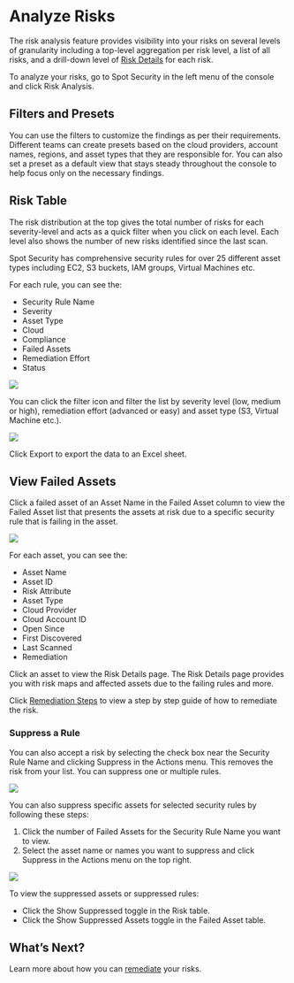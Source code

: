 <meta name="robots" content="noindex">

# Analyze Risks

The risk analysis feature provides visibility into your risks on several levels of granularity including a top-level aggregation per risk level, a list of all risks, and a drill-down level of [Risk Details](spot-security/features/analyze-risks/view-risk-details) for each risk.

To analyze your risks, go to Spot Security in the left menu of the console and click Risk Analysis.

## Filters and Presets

You can use the filters to customize the findings as per their requirements. Different teams can create presets based on the cloud providers, account names, regions, and asset types that they are responsible for. You can also set a preset as a default view that stays steady throughout the console to help focus only on the necessary findings.

## Risk Table

The risk distribution at the top gives the total number of risks for each severity-level and acts as a quick filter when you click on each level. Each level also shows the number of new risks identified since the last scan.

Spot Security has comprehensive security rules for over 25 different asset types including EC2, S3 buckets, IAM groups, Virtual Machines etc.

For each rule, you can see the:

* Security Rule Name
* Severity  
* Asset Type
* Cloud
* Compliance
* Failed Assets
* Remediation Effort
* Status  

<img src="/spot-security/_media/risk-analysis-1.png" />

You can click the filter icon and filter the list by severity level (low, medium or high), remediation effort (advanced or easy) and asset type (S3, Virtual Machine etc.).

<img src="/spot-security/_media/risk-analysis-2.png" />

Click Export to export the data to an Excel sheet.

## View Failed Assets

Click a failed asset of an Asset Name in the Failed Asset column to view the Failed Asset list that presents the assets at risk due to a specific security rule that is failing in the asset.

<img src="/spot-security/_media/risk-analysis-3.png" />

For each asset, you can see the:

* Asset Name
* Asset ID
* Risk Attribute
* Asset Type
* Cloud Provider
* Cloud Account ID
* Open Since
* First Discovered
* Last Scanned
* Remediation   

Click an asset to view the Risk Details page. The Risk Details page provides you with risk maps and affected assets due to the failing rules and more.  

Click [Remediation Steps](spot-security/features/analyze-risks/remediate) to view a step by step guide of how to remediate the risk.   

### Suppress a Rule  

You can also accept a risk by selecting the check box near the Security Rule Name and clicking Suppress in the Actions menu. This removes the risk from your list. You can suppress one or multiple rules.

<img src="/spot-security/_media/risk-analysis-4.png" />

You can also suppress specific assets for selected security rules by following these steps:

1. Click the number of Failed Assets for the Security Rule Name you want to view.  
2. Select the asset name or names you want to suppress and click Suppress in the Actions menu on the top right.  

<img src="/spot-security/_media/risk-analysis-5.png" />

To view the suppressed assets or suppressed rules:  

* Click the Show Suppressed toggle in the Risk table.
* Click the Show Suppressed Assets toggle in the Failed Asset table.

## What’s Next?
Learn more about how you can [remediate](spot-security/features/analyze-risks/remediate) your risks.
